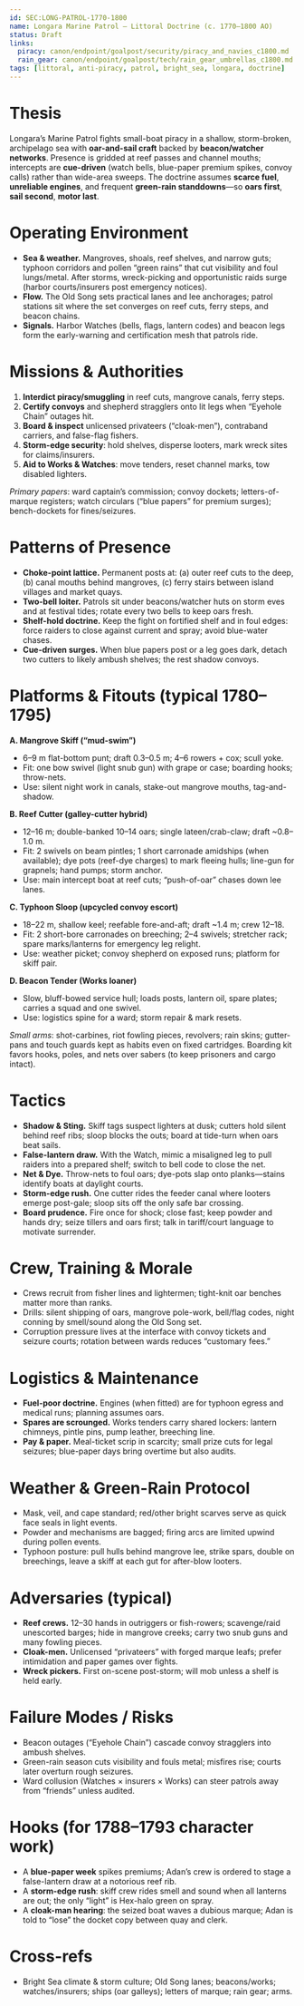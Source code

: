 ```yaml
---
id: SEC:LONG-PATROL-1770-1800
name: Longara Marine Patrol — Littoral Doctrine (c. 1770–1800 AO)
status: Draft
links:
  piracy: canon/endpoint/goalpost/security/piracy_and_navies_c1800.md
  rain_gear: canon/endpoint/goalpost/tech/rain_gear_umbrellas_c1800.md
tags: [littoral, anti-piracy, patrol, bright_sea, longara, doctrine]
---
```


# Thesis
Longara’s Marine Patrol fights small-boat piracy in a shallow, storm-broken, archipelago sea with **oar-and-sail craft** backed by **beacon/watcher networks**. Presence is gridded at reef passes and channel mouths; intercepts are **cue-driven** (watch bells, blue-paper premium spikes, convoy calls) rather than wide-area sweeps. The doctrine assumes **scarce fuel**, **unreliable engines**, and frequent **green-rain standdowns**—so **oars first**, **sail second**, **motor last**.

# Operating Environment
- **Sea & weather.** Mangroves, shoals, reef shelves, and narrow guts; typhoon corridors and pollen “green rains” that cut visibility and foul lungs/metal. After storms, wreck-picking and opportunistic raids surge (harbor courts/insurers post emergency notices).  
- **Flow.** The Old Song sets practical lanes and lee anchorages; patrol stations sit where the set converges on reef cuts, ferry steps, and beacon chains.  
- **Signals.** Harbor Watches (bells, flags, lantern codes) and beacon legs form the early-warning and certification mesh that patrols ride.  

# Missions & Authorities
1) **Interdict piracy/smuggling** in reef cuts, mangrove canals, ferry steps.  
2) **Certify convoys** and shepherd stragglers onto lit legs when “Eyehole Chain” outages hit.  
3) **Board & inspect** unlicensed privateers (“cloak-men”), contraband carriers, and false-flag fishers.  
4) **Storm-edge security**: hold shelves, disperse looters, mark wreck sites for claims/insurers.  
5) **Aid to Works & Watches**: move tenders, reset channel marks, tow disabled lighters.

_Primary papers_: ward captain’s commission; convoy dockets; letters-of-marque registers; watch circulars (“blue papers” for premium surges); bench-dockets for fines/seizures.

# Patterns of Presence
- **Choke-point lattice.** Permanent posts at: (a) outer reef cuts to the deep, (b) canal mouths behind mangroves, (c) ferry stairs between island villages and market quays.  
- **Two-bell loiter.** Patrols sit under beacons/watcher huts on storm eves and at festival tides; rotate every two bells to keep oars fresh.  
- **Shelf-hold doctrine.** Keep the fight on fortified shelf and in foul edges: force raiders to close against current and spray; avoid blue-water chases.  
- **Cue-driven surges.** When blue papers post or a leg goes dark, detach two cutters to likely ambush shelves; the rest shadow convoys.

# Platforms & Fitouts (typical 1780–1795)
**A. Mangrove Skiff (“mud-swim”)**  
- 6–9 m flat-bottom punt; draft 0.3–0.5 m; 4–6 rowers + cox; scull yoke.  
- Fit: one bow swivel (light snub gun) with grape or case; boarding hooks; throw-nets.  
- Use: silent night work in canals, stake-out mangrove mouths, tag-and-shadow.

**B. Reef Cutter (galley-cutter hybrid)**  
- 12–16 m; double-banked 10–14 oars; single lateen/crab-claw; draft ~0.8–1.0 m.  
- Fit: 2 swivels on beam pintles; 1 short carronade amidships (when available); dye pots (reef-dye charges) to mark fleeing hulls; line-gun for grapnels; hand pumps; storm anchor.  
- Use: main intercept boat at reef cuts; “push-of-oar” chases down lee lanes.

**C. Typhoon Sloop (upcycled convoy escort)**  
- 18–22 m, shallow keel; reefable fore-and-aft; draft ~1.4 m; crew 12–18.  
- Fit: 2 short-bore carronades on breeching; 2–4 swivels; stretcher rack; spare marks/lanterns for emergency leg relight.  
- Use: weather picket; convoy shepherd on exposed runs; platform for skiff pair.

**D. Beacon Tender (Works loaner)**  
- Slow, bluff-bowed service hull; loads posts, lantern oil, spare plates; carries a squad and one swivel.  
- Use: logistics spine for a ward; storm repair & mark resets.

_Small arms_: shot-carbines, riot fowling pieces, revolvers; rain skins; gutter-pans and touch guards kept as habits even on fixed cartridges. Boarding kit favors hooks, poles, and nets over sabers (to keep prisoners and cargo intact).

# Tactics
- **Shadow & Sting.** Skiff tags suspect lighters at dusk; cutters hold silent behind reef ribs; sloop blocks the outs; board at tide-turn when oars beat sails.  
- **False-lantern draw.** With the Watch, mimic a misaligned leg to pull raiders into a prepared shelf; switch to bell code to close the net.  
- **Net & Dye.** Throw-nets to foul oars; dye-pots slap onto planks—stains identify boats at daylight courts.  
- **Storm-edge rush.** One cutter rides the feeder canal where looters emerge post-gale; sloop sits off the only safe bar crossing.  
- **Board prudence.** Fire once for shock; close fast; keep powder and hands dry; seize tillers and oars first; talk in tariff/court language to motivate surrender.

# Crew, Training & Morale
- Crews recruit from fisher lines and lightermen; tight-knit oar benches matter more than ranks.  
- Drills: silent shipping of oars, mangrove pole-work, bell/flag codes, night conning by smell/sound along the Old Song set.  
- Corruption pressure lives at the interface with convoy tickets and seizure courts; rotation between wards reduces “customary fees.”

# Logistics & Maintenance
- **Fuel-poor doctrine.** Engines (when fitted) are for typhoon egress and medical runs; planning assumes oars.  
- **Spares are scrounged.** Works tenders carry shared lockers: lantern chimneys, pintle pins, pump leather, breeching line.  
- **Pay & paper.** Meal-ticket scrip in scarcity; small prize cuts for legal seizures; blue-paper days bring overtime but also audits.

# Weather & Green-Rain Protocol
- Mask, veil, and cape standard; red/other bright scarves serve as quick face seals in light events.  
- Powder and mechanisms are bagged; firing arcs are limited upwind during pollen events.  
- Typhoon posture: pull hulls behind mangrove lee, strike spars, double on breechings, leave a skiff at each gut for after-blow looters.

# Adversaries (typical)
- **Reef crews.** 12–30 hands in outriggers or fish-rowers; scavenge/raid unescorted barges; hide in mangrove creeks; carry two snub guns and many fowling pieces.  
- **Cloak-men.** Unlicensed “privateers” with forged marque leafs; prefer intimidation and paper games over fights.  
- **Wreck pickers.** First on-scene post-storm; will mob unless a shelf is held early.

# Failure Modes / Risks
- Beacon outages (“Eyehole Chain”) cascade convoy stragglers into ambush shelves.  
- Green-rain season cuts visibility and fouls metal; misfires rise; courts later overturn rough seizures.  
- Ward collusion (Watches × insurers × Works) can steer patrols away from “friends” unless audited.

# Hooks (for 1788–1793 character work)
- A **blue-paper week** spikes premiums; Adan’s crew is ordered to stage a false-lantern draw at a notorious reef rib.  
- A **storm-edge rush**: skiff crew rides smell and sound when all lanterns are out; the only “light” is Hex-halo green on spray.  
- A **cloak-man hearing**: the seized boat waves a dubious marque; Adan is told to “lose” the docket copy between quay and clerk.

# Cross-refs
- Bright Sea climate & storm culture; Old Song lanes; beacons/works; watches/insurers; ships (oar galleys); letters of marque; rain gear; arms.
